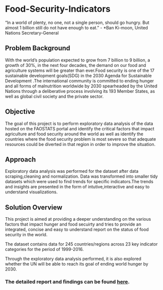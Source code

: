 # Food-Security-Indicators

“In a world of plenty, no one, not a single person, should go hungry. But almost 1 billion still do not have enough to eat.” - *Ban Ki-moon, United Nations Secretary-General

## Problem Background
With the world’s population expected to grow from 7 billion to 9 billion, a growth of 30%, in the next four decades, the demand on our food and agriculture systems will be greater than ever.Food security is one of the 17 sustainable development goals(SDG) in the 2030 Agenda for Sustainable Development .The international community is committed to ending hunger and all forms of malnutrition worldwide by 2030 spearheaded by the United Nations through a deliberative process involving its 193 Member States, as well as global civil society and the private sector.

## Objective
The goal of this project is to perform exploratory data analysis of the data hosted on the FAOSTATS portal and identify the critical factors that impact agriculture and food security around the world as well as identify the countries where the food security problem is most severe so that adequate resources could be diverted in that region in order to improve the situation.

## Approach
Exploratory data analysis was performed for the dataset after data scraping,cleaning and normalization. Data was transformed into smaller tidy datasets which were used to find trends for specific indicators.The trends and insights are presented in the form of intutive,interactive and easy to understand visualizations.

## Solution Overview
This project is aimed at providing a deeper understanding on the various factors that impact hunger and food secuirty and tries to provide an integrated, concise and easy to understand report on the status of food security in the world.

The dataset contains data for 245 countries/regions across 23 key indicator categories for the period of 1999-2016.

Through the exploratory data analysis performed, it is also explored whether the UN will be able to reach its goal of ending world hunger by 2030.

### The detailed report and findings can be found [here](http://rpubs.com/nitishghosal/food-security).
